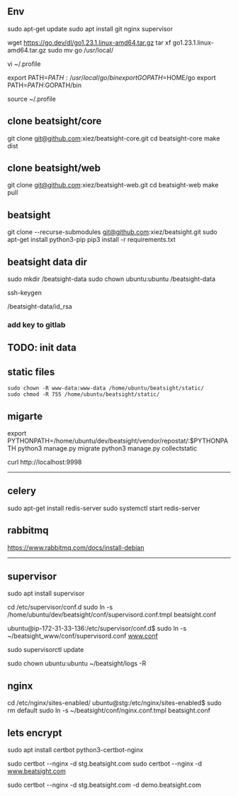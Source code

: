 ## Env

sudo apt-get update
sudo apt install git nginx supervisor

wget https://go.dev/dl/go1.23.1.linux-amd64.tar.gz
tar xf go1.23.1.linux-amd64.tar.gz
sudo mv go /usr/local/

vi  ~/.profile

export PATH=$PATH:/usr/local/go/bin
export GOPATH=$HOME/go
export PATH=$PATH:$GOPATH/bin

source ~/.profile


## clone beatsight/core

git clone git@github.com:xiez/beatsight-core.git
cd beatsight-core
make dist

## clone beatsight/web

git clone git@github.com:xiez/beatsight-web.git
cd beatsight-web
make pull

## beatsight

git clone --recurse-submodules git@github.com:xiez/beatsight.git
sudo apt-get install python3-pip
pip3 install -r requirements.txt

## beatsight data dir

sudo mkdir /beatsight-data
sudo chown ubuntu:ubuntu /beatsight-data

ssh-keygen

/beatsight-data/id_rsa

### add key to gitlab


## TODO: init data

## static files

```
sudo chown -R www-data:www-data /home/ubuntu/beatsight/static/
sudo chmod -R 755 /home/ubuntu/beatsight/static/
```

## migarte

export PYTHONPATH=/home/ubuntu/dev/beatsight/vendor/repostat/:$PYTHONPATH
python3 manage.py  migrate
python3 manage.py collectstatic

curl http://localhost:9998

---


## celery

sudo apt-get install redis-server
sudo systemctl start redis-server

## rabbitmq

https://www.rabbitmq.com/docs/install-debian

---

## supervisor

sudo apt install supervisor

cd /etc/supervisor/conf.d
sudo ln -s /home/ubuntu/dev/beatsight/conf/supervisord.conf.tmpl beatsight.conf

ubuntu@ip-172-31-33-136:/etc/supervisor/conf.d$ sudo ln -s ~/beatsight_www/conf/supervisord.conf www.conf

sudo supervisorctl update

sudo chown ubuntu:ubuntu ~/beatsight/logs -R

## nginx

cd /etc/nginx/sites-enabled/
ubuntu@stg:/etc/nginx/sites-enabled$ sudo rm default
sudo ln -s ~/beatsight/conf/nginx.conf.tmpl beatsight.conf

## lets encrypt

sudo apt install certbot python3-certbot-nginx

sudo certbot --nginx -d stg.beatsight.com
sudo certbot --nginx -d www.beatsight.com

sudo certbot --nginx -d stg.beatsight.com -d demo.beatsight.com
